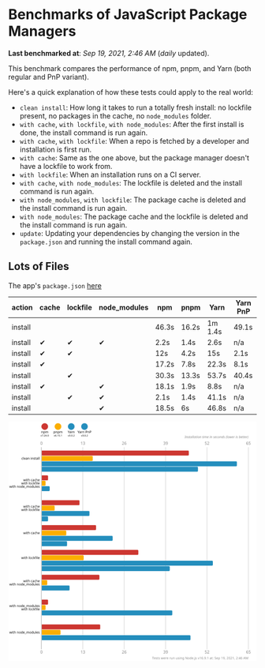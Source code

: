 # Benchmarks of JavaScript Package Managers

**Last benchmarked at**: _Sep 19, 2021, 2:46 AM_ (_daily_ updated).

This benchmark compares the performance of npm, pnpm, and Yarn (both regular and PnP variant).

Here's a quick explanation of how these tests could apply to the real world:

- `clean install`: How long it takes to run a totally fresh install: no lockfile present, no packages in the cache, no `node_modules` folder.
- `with cache`, `with lockfile`, `with node_modules`: After the first install is done, the install command is run again.
- `with cache`, `with lockfile`: When a repo is fetched by a developer and installation is first run.
- `with cache`: Same as the one above, but the package manager doesn't have a lockfile to work from.
- `with lockfile`: When an installation runs on a CI server.
- `with cache`, `with node_modules`: The lockfile is deleted and the install command is run again.
- `with node_modules`, `with lockfile`: The package cache is deleted and the install command is run again.
- `with node_modules`: The package cache and the lockfile is deleted and the install command is run again.
- `update`: Updating your dependencies by changing the version in the `package.json` and running the install command again.

## Lots of Files

The app's `package.json` [here](https://github.com/pnpm/pnpm.github.io/blob/main/benchmarks/fixtures/alotta-files/package.json)

| action  | cache | lockfile | node_modules| npm | pnpm | Yarn | Yarn PnP |
| ---     | ---   | ---      | ---         | --- | ---  | ---  | ---      |
| install |       |          |             | 46.3s | 16.2s | 1m 1.4s | 49.1s |
| install | ✔     | ✔        | ✔           | 2.2s | 1.4s | 2.6s | n/a |
| install | ✔     | ✔        |             | 12s | 4.2s | 15s | 2.1s |
| install | ✔     |          |             | 17.2s | 7.8s | 22.3s | 8.1s |
| install |       | ✔        |             | 30.3s | 13.3s | 53.7s | 40.4s |
| install | ✔     |          | ✔           | 18.1s | 1.9s | 8.8s | n/a |
| install |       | ✔        | ✔           | 2.1s | 1.4s | 41.1s | n/a |
| install |       |          | ✔           | 18.5s | 6s | 46.8s | n/a |

![Graph of the alotta-files results](../../static/img/benchmarks/alotta-files.svg)